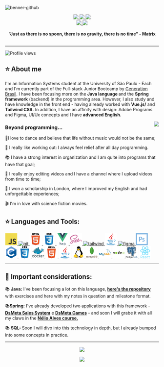 ![benner-github](https://github.com/salvedojuliao/salvedojuliao/assets/44206400/c000fd48-6d87-4390-8877-192f17c9cede)

<div align="center">
  <a href="https://github.com/salvedojuliao" target="_blank">
    <img src="https://img.shields.io/badge/GitHub-100000?style=for-the-badge&logo=github&logoColor=white" target="_blank">
  </a>
  <a href = "mailto:batistajulio215@gmail.com">
    <img src="https://img.shields.io/badge/Gmail-D14836?style=for-the-badge&logo=gmail&logoColor=white">
  </a>
  <a href="https://www.linkedin.com/in/jc-batista/" target="_blank">
    <img src="https://img.shields.io/badge/-LinkedIn-%230077B5?style=for-the-badge&logo=linkedin&logoColor=white" target="_blank">
  </a>
  <br>
  <a href="https://www.instagram.com/salvedojuliao/" target="_blank">
    <img src="https://img.shields.io/badge/-Instagram-%23E4405F?style=for-the-badge&logo=instagram&logoColor=white" target="_blank">
  </a>
  <a href="https://www.youtube.com/channel/UCU76CHIbg2Eaa4-qeP8Lf9A" target="_blank">
    <img src="https://img.shields.io/badge/YouTube-FF0000?style=for-the-badge&logo=youtube&logoColor=white" target="_blank">
  </a>
</div><br>

<div align='center'>
  <b>"Just as there is no spoon, there is no gravity, there is no time”  - Matrix</b>
</div><br>

***

<p align="left"> <img src="https://komarev.com/ghpvc/?username=salvedojuliao&color=yellow" alt="Profile views"/></p>

## ⭐️ About me
<p>
I'm an Information Systems student at the University of São Paulo - Each and I'm currently part of the Full-stack Junior Bootcamp by <a href="https://brazil.generation.org/"> Generation Brasil</a>.  I have been focusing more on the <b> Java language </b> and the <b>Spring framework</b> (backend) in the programming area. However, I also study and have knowledge in the front end - having already worked with <b>Vue.js/</b> and <b>Tailwind CSS.</b>  In addition, I have an affinity with design: Adobe Programs and Figma, UI/Ux concepts and I have <b>advanced English.</b> 
</p>

<img align="right" src="https://github.com/salvedojuliao/salvedojuliao/assets/44206400/844cb6d9-00ad-4682-b8f8-5c0c020af185">

  
### Beyond programming...

🕺I love to dance and believe that life without music would not be the same;

💪 I really like working out: I always feel relief after all day programming.

📚 I have a strong interest in organization and I am quite into programs that have that goal;

🎥 I really enjoy editing videos and I have a channel where I upload videos from time to time;

💂 I won a scholarship in London, where I improved my English and had unforgettable experiences;

🎬 I'm in love with science fiction movies.

## ⭐️ Languages and Tools:

<p align="left"> <a href="https://developer.mozilla.org/en-US/docs/Web/JavaScript" target="_blank" rel="noreferrer"> <img src="https://raw.githubusercontent.com/devicons/devicon/master/icons/javascript/javascript-original.svg" alt="javascript" width="40" height="40"/> </a<a href="https://www.cprogramming.com/" target="_blank" rel="noreferrer"> </a> 
<a href="https://git-scm.com/" target="_blank" rel="noreferrer"> <img src="https://www.vectorlogo.zone/logos/git-scm/git-scm-icon.svg" alt="git" width="40" height="40"/> </a> <a href="https://www.w3.org/html/" target="_blank" rel="noreferrer"> <img src="https://raw.githubusercontent.com/devicons/devicon/master/icons/html5/html5-original-wordmark.svg" alt="html5" width="40" height="40"/> </a>
<a href="https://www.w3schools.com/css/" target="_blank" rel="noreferrer"> <img src="https://raw.githubusercontent.com/devicons/devicon/master/icons/css3/css3-original-wordmark.svg" alt="css3" width="40" height="40"/> </a><a href="https://vuejs.org/" target="_blank" rel="noreferrer"> <img src="https://raw.githubusercontent.com/devicons/devicon/master/icons/vuejs/vuejs-original-wordmark.svg" alt="vuejs" width="40" height="40"/> </a> <a href="https://sass-lang.com" target="_blank" rel="noreferrer"> <img src="https://raw.githubusercontent.com/devicons/devicon/master/icons/sass/sass-original.svg" alt="sass" width="40" height="40"/> </a> <a href="https://tailwindcss.com/" target="_blank" rel="noreferrer"> <img src="https://www.vectorlogo.zone/logos/tailwindcss/tailwindcss-icon.svg" alt="tailwind" width="40" height="40"/> </a>  <a href="https://www.java.com" target="_blank" rel="noreferrer"> <img src="https://raw.githubusercontent.com/devicons/devicon/master/icons/java/java-original.svg" alt="java" width="40" height="40"/> </a> <a href="https://www.figma.com/" target="_blank" rel="noreferrer"> <img src="https://www.vectorlogo.zone/logos/figma/figma-icon.svg" alt="figma" width="40" height="40"/> </a> <a href="https://www.photoshop.com/en" target="_blank" rel="noreferrer"> <img src="https://raw.githubusercontent.com/devicons/devicon/master/icons/photoshop/photoshop-line.svg" alt="photoshop" width="40" height="40"/> </a> 
<a href="https://www.cprogramming.com/" target="_blank"> <img src="https://raw.githubusercontent.com/devicons/devicon/master/icons/c/c-original.svg" alt="c" width="40" height="40"/> </a> 
<a href="https://www.w3schools.com/css/" target="_blank"> <img src="https://raw.githubusercontent.com/devicons/devicon/master/icons/css3/css3-original-wordmark.svg" alt="css3" width="40" height="40"/> </a> <a href="https://www.docker.com/" target="_blank"> <img src="https://raw.githubusercontent.com/devicons/devicon/master/icons/docker/docker-original-wordmark.svg" alt="docker" width="40" height="40"/> </a> 
<a href="https://www.w3.org/html/" target="_blank"> <img src="https://raw.githubusercontent.com/devicons/devicon/master/icons/html5/html5-original-wordmark.svg" alt="html5" width="40" height="40"/> </a> 
<a href="https://www.java.com" target="_blank"> <img src="https://raw.githubusercontent.com/devicons/devicon/master/icons/java/java-original.svg" alt="java" width="40" height="40"/> </a> 
<a href="https://www.linux.org/" target="_blank"> <img src="https://raw.githubusercontent.com/devicons/devicon/master/icons/linux/linux-original.svg" alt="linux" width="40" height="40"/> </a> 
<a href="https://www.mongodb.com/" target="_blank"> <img src="https://raw.githubusercontent.com/devicons/devicon/master/icons/mongodb/mongodb-original-wordmark.svg" alt="mongodb" width="40" height="40"/> </a> <a href="https://www.mysql.com/" target="_blank"> <img src="https://raw.githubusercontent.com/devicons/devicon/master/icons/mysql/mysql-original-wordmark.svg" alt="mysql" width="40" height="40"/> </a> 
<a href="https://nodejs.org" target="_blank"> <img src="https://raw.githubusercontent.com/devicons/devicon/master/icons/nodejs/nodejs-original-wordmark.svg" alt="nodejs" width="40" height="40"/> </a> 
<a href="https://www.postgresql.org" target="_blank"> <img src="https://raw.githubusercontent.com/devicons/devicon/master/icons/postgresql/postgresql-original-wordmark.svg" alt="postgresql" width="40" height="40"/> </a> <a href="https://reactjs.org/" target="_blank"> <img src="https://raw.githubusercontent.com/devicons/devicon/master/icons/react/react-original-wordmark.svg" alt="react" width="40" height="40"/> </a> 
</p>

***

## 📌 Important considerations:

📚 **Java:** I've been focusing a lot on this language, <b><a href="https://github.com/salvedojuliao/java_exercises"> here's the repository </a></b>with exercises and here with my notes in question and milestone format.

📚**Spring:** I've already developed two applications with this framework - <b><a href="https://github.com/salvedojuliao/dsmeta-system/tree/main">DsMeta Sales System</a></b> e <b><a href="https://github.com/salvedojuliao/dslist-games">DsMeta Games</a></b> - and soon I will grabe it with all my claws in the <b><a href="https://github.com/devsuperior">Nélio Alves course.</a></b>

📚 **SQL:** Soon I will divo into this technology in depth, but I already bumped into some concepts in practice. 

***

<p align="center">
  <img align="center" src="https://github-readme-stats.vercel.app/api?username=salvedojuliao&hide=issues&show_icons=true&count_private=true&show_icons=true&include_all_commits=true&theme=dracula">
</p>

<p align="center">
  <img align="center" src="https://github-readme-stats.vercel.app/api/top-langs/?username=salvedojuliao&langs_count=9&layout=compact&hide=HASKELL,PYTHON&text_colorFFFFFF)](https://github.com/BernardoSemiOficial/github-readme-stats&theme=dracula">
</p>








